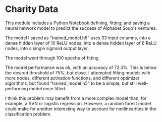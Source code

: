 # Charity Data

This module includes a Python Notebook defining, fitting, and saving a neural network model to predict the success of Alphabet Soup's ventures.

The model I saved as "trained_model.h5" uses 33 input columns, into a dense hidden layer of 10 ReLU nodes, into a dense hidden layer of 6 ReLU nodes, into a single sigmoid output layer.

The model went through 100 epochs of fitting.

The model performance was ok, with an accuracy of 72.5%. This is below the desired threshold of 75%, but close. I attempted fitting models with more nodes, different activation functions, and different optimizer algorithms, but found "trained_model.h5" to be a simple, but still well-performing model once fitted.

I think this problem may benefit from a more complex model than, for example, a SVN or logistic regression. However, a random forest model could make for another interesting way to account for nonlinearities in the classification problem.
